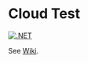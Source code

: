 # Cloud Test

[![.NET](https://github.com/iberisoft/CloudTest/actions/workflows/dotnet.yml/badge.svg)](https://github.com/iberisoft/CloudTest/actions/workflows/dotnet.yml)

See [Wiki](https://github.com/iberisoft/CloudTest/wiki).
